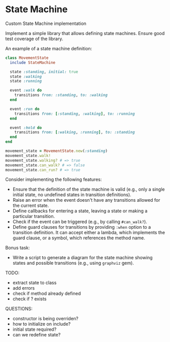 # State Machine

Custom State Machine implementation

Implement a simple library that allows defining state machines. Ensure good test coverage of the library.

An example of a state machine definition:

``` ruby
class MovementState
  include StateMachine

  state :standing, initial: true
  state :walking
  state :running

  event :walk do
    transitions from: :standing, to: :walking
  end

  event :run do
    transitions from: [:standing, :walking], to: :running
  end

  event :hold do
    transitions from: [:walking, :running], to: :standing
  end
end

movement_state = MovementState.new(:standing)
movement_state.walk!
movement_state.walking? # => true
movement_state.can_walk? # => false
movement_state.can_run? # => true
```

Consider implementing the following features:

- Ensure that the definition of the state machine is valid (e.g., only a single initial state, no undefined states in transition definitions).
- Raise an error when the event doesn't have any transitions allowed for the current state.
- Define callbacks for entering a state, leaving a state or making a particular transition.
- Check if the event can be triggered (e.g., by calling `#can_walk?`).
- Define guard clauses for transitions by providing `:when` option to a transition definition. It can accept either a lambda, which implements the guard clause, or a symbol, which references the method name.

Bonus task:
- Write a script to generate a diagram for the state machine showing states and possible transitions (e.g., using `graphviz` gem).

TODO:
- extract state to class
- add errors
- check if method already defined
- check if <state>? exists

QUESTIONS:
- constructor is being overriden?
- how to initialize on include?
- initial state required?
- can we redefine state?